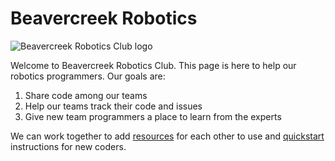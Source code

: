# Beavercreek Robotics

![Beavercreek Robotics Club logo](/static/beavercreek-robotics-club-logo.png)

Welcome to Beavercreek Robotics Club.  This page is here to help our robotics programmers.  Our goals are:
  
  1. Share code among our teams
  2. Help our teams track their code and issues
  3. Give new team programmers a place to learn from the experts

We can work together to add [resources](/resources) for each other to use and [quickstart](/quickstart) instructions for new coders.
